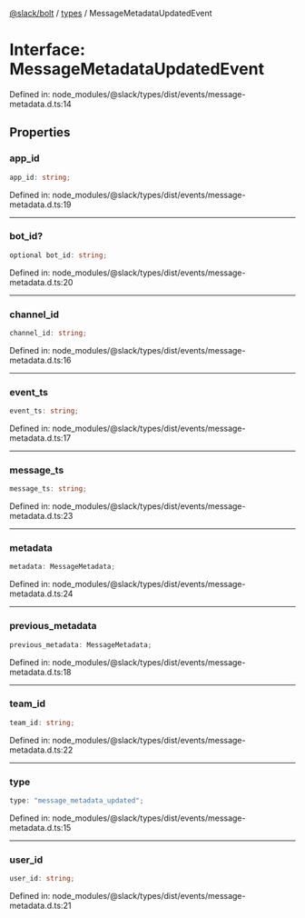 [@slack/bolt](../../../../index.md) / [types](../index.md) / MessageMetadataUpdatedEvent

# Interface: MessageMetadataUpdatedEvent

Defined in: node\_modules/@slack/types/dist/events/message-metadata.d.ts:14

## Properties

### app\_id

```ts
app_id: string;
```

Defined in: node\_modules/@slack/types/dist/events/message-metadata.d.ts:19

***

### bot\_id?

```ts
optional bot_id: string;
```

Defined in: node\_modules/@slack/types/dist/events/message-metadata.d.ts:20

***

### channel\_id

```ts
channel_id: string;
```

Defined in: node\_modules/@slack/types/dist/events/message-metadata.d.ts:16

***

### event\_ts

```ts
event_ts: string;
```

Defined in: node\_modules/@slack/types/dist/events/message-metadata.d.ts:17

***

### message\_ts

```ts
message_ts: string;
```

Defined in: node\_modules/@slack/types/dist/events/message-metadata.d.ts:23

***

### metadata

```ts
metadata: MessageMetadata;
```

Defined in: node\_modules/@slack/types/dist/events/message-metadata.d.ts:24

***

### previous\_metadata

```ts
previous_metadata: MessageMetadata;
```

Defined in: node\_modules/@slack/types/dist/events/message-metadata.d.ts:18

***

### team\_id

```ts
team_id: string;
```

Defined in: node\_modules/@slack/types/dist/events/message-metadata.d.ts:22

***

### type

```ts
type: "message_metadata_updated";
```

Defined in: node\_modules/@slack/types/dist/events/message-metadata.d.ts:15

***

### user\_id

```ts
user_id: string;
```

Defined in: node\_modules/@slack/types/dist/events/message-metadata.d.ts:21
